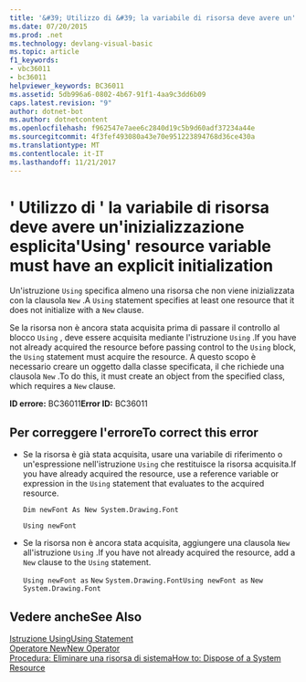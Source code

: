```yaml
---
title: '&#39; Utilizzo di &#39; la variabile di risorsa deve avere un''inizializzazione esplicita'
ms.date: 07/20/2015
ms.prod: .net
ms.technology: devlang-visual-basic
ms.topic: article
f1_keywords:
- vbc36011
- bc36011
helpviewer_keywords: BC36011
ms.assetid: 5db996a6-0802-4b67-91f1-4aa9c3dd6b09
caps.latest.revision: "9"
author: dotnet-bot
ms.author: dotnetcontent
ms.openlocfilehash: f962547e7aee6c2840d19c5b9d60adf37234a44e
ms.sourcegitcommit: 4f3fef493080a43e70e951223894768d36ce430a
ms.translationtype: MT
ms.contentlocale: it-IT
ms.lasthandoff: 11/21/2017
---
```

# <a name="39using39-resource-variable-must-have-an-explicit-initialization"></a><span data-ttu-id="f4f74-102">&#39; Utilizzo di &#39; la variabile di risorsa deve avere un'inizializzazione esplicita</span><span class="sxs-lookup"><span data-stu-id="f4f74-102">&#39;Using&#39; resource variable must have an explicit initialization</span></span>
<span data-ttu-id="f4f74-103">Un'istruzione `Using` specifica almeno una risorsa che non viene inizializzata con la clausola `New` .</span><span class="sxs-lookup"><span data-stu-id="f4f74-103">A `Using` statement specifies at least one resource that it does not initialize with a `New` clause.</span></span>  
  
 <span data-ttu-id="f4f74-104">Se la risorsa non è ancora stata acquisita prima di passare il controllo al blocco `Using` , deve essere acquisita mediante l'istruzione `Using` .</span><span class="sxs-lookup"><span data-stu-id="f4f74-104">If you have not already acquired the resource before passing control to the `Using` block, the `Using` statement must acquire the resource.</span></span> <span data-ttu-id="f4f74-105">A questo scopo è necessario creare un oggetto dalla classe specificata, il che richiede una clausola `New` .</span><span class="sxs-lookup"><span data-stu-id="f4f74-105">To do this, it must create an object from the specified class, which requires a `New` clause.</span></span>  
  
 <span data-ttu-id="f4f74-106">**ID errore:** BC36011</span><span class="sxs-lookup"><span data-stu-id="f4f74-106">**Error ID:** BC36011</span></span>  
  
## <a name="to-correct-this-error"></a><span data-ttu-id="f4f74-107">Per correggere l'errore</span><span class="sxs-lookup"><span data-stu-id="f4f74-107">To correct this error</span></span>  
  
-   <span data-ttu-id="f4f74-108">Se la risorsa è già stata acquisita, usare una variabile di riferimento o un'espressione nell'istruzione `Using` che restituisce la risorsa acquisita.</span><span class="sxs-lookup"><span data-stu-id="f4f74-108">If you have already acquired the resource, use a reference variable or expression in the `Using` statement that evaluates to the acquired resource.</span></span>  
  
     `Dim newFont As New System.Drawing.Font`  
  
     `Using newFont`  
  
-   <span data-ttu-id="f4f74-109">Se la risorsa non è ancora stata acquisita, aggiungere una clausola `New` all'istruzione `Using` .</span><span class="sxs-lookup"><span data-stu-id="f4f74-109">If you have not already acquired the resource, add a `New` clause to the `Using` statement.</span></span>  
  
     <span data-ttu-id="f4f74-110">`Using newFont as`   `New`   `System.Drawing.Font`</span><span class="sxs-lookup"><span data-stu-id="f4f74-110">`Using newFont as`   `New`   `System.Drawing.Font`</span></span>  
  
## <a name="see-also"></a><span data-ttu-id="f4f74-111">Vedere anche</span><span class="sxs-lookup"><span data-stu-id="f4f74-111">See Also</span></span>  
 [<span data-ttu-id="f4f74-112">Istruzione Using</span><span class="sxs-lookup"><span data-stu-id="f4f74-112">Using Statement</span></span>](../../visual-basic/language-reference/statements/using-statement.md)  
 [<span data-ttu-id="f4f74-113">Operatore New</span><span class="sxs-lookup"><span data-stu-id="f4f74-113">New Operator</span></span>](../../visual-basic/language-reference/operators/new-operator.md)  
 [<span data-ttu-id="f4f74-114">Procedura: Eliminare una risorsa di sistema</span><span class="sxs-lookup"><span data-stu-id="f4f74-114">How to: Dispose of a System Resource</span></span>](../../visual-basic/programming-guide/language-features/control-flow/how-to-dispose-of-a-system-resource.md)
